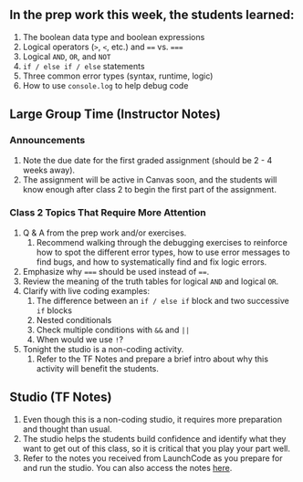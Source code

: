 ## In the prep work this week, the students learned:
1. The boolean data type and boolean expressions
1. Logical operators (``>``, ``<``, etc.) and ``==`` vs. ``===``
1. Logical ``AND``, ``OR``, and ``NOT``
1. ``if / else if / else`` statements
1. Three common error types (syntax, runtime, logic)
1. How to use ``console.log`` to help debug code

## Large Group Time (Instructor Notes)
### Announcements
1. Note the due date for the first graded assignment (should be 2 - 4 weeks away).
1. The assignment will be active in Canvas soon, and the students will know enough after class 2 to begin the first part of the assignment.

### Class 2 Topics That Require More Attention
1. Q & A from the prep work and/or exercises.
   1. Recommend walking through the debugging exercises to reinforce how to spot the different error types, how to use error messages to find bugs, and how to systematically find and fix logic errors.
1. Emphasize why ``===`` should be used instead of ``==``.
1. Review the meaning of the truth tables for logical ``AND`` and logical ``OR``.
1. Clarify with live coding examples:
   1. The difference between an ``if / else if`` block and two successive ``if`` blocks
   1. Nested conditionals
   1. Check multiple conditions with ``&&`` and ``||``
   1. When would we use ``!``?
1. Tonight the studio is a non-coding activity.
   1. Refer to the TF Notes and prepare a brief intro about why this activity will benefit the students.

## Studio (TF Notes)
1. Even though this is a non-coding studio, it requires more preparation and thought than usual.
1. The studio helps the students build confidence and identify what they want to get out of this class, so it is critical that you play your part well.
1. Refer to the notes you received from LaunchCode as you prepare for and run the studio. You can also access the notes [here](https://github.com/LaunchCodeEducation/intro-to-professional-web-dev-wiki/blob/master/wiki-materials/Goal%20Setting%20%26%20Mindset%20(TF%20Notes).pdf).